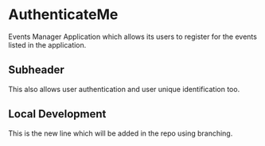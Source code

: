 # AuthenticateMe
Events Manager Application which allows its users to register for the events listed in the application. 
## Subheader
This also allows user authentication and user unique identification too.
## Local Development 
This is the new line which will be added in the repo using branching.
